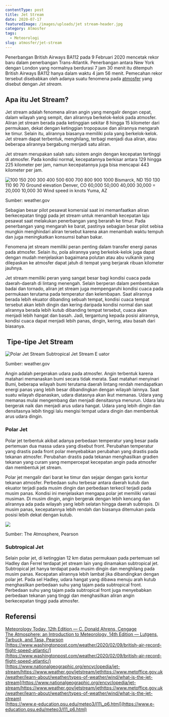 ```yaml
---
contentType: post
title: Jet Stream
date: 2020-07-17
featuredImage: /images/uploads/jet stream-header.jpg
category: Atmosfer
tags:
  - Meteorologi
slug: atmosfer/jet-stream
---
```


Penerbangan British Airways BA112 pada 9 Februari 2020 mencetak rekor baru dalam penerbangan Trans-Atlantik. Penerbangan antara New York dengan London yang normalnya berdurasi 7 jam 30 menit itu ditempuh British Airways BA112 hanya dalam waktu 4 jam 56 menit. Pemecahan rekor tersebut disebabkan oleh adanya suatu fenomena pada [atmosfer](http://supergeografi.com/geografi/struktur-dan-komposisi-atmosfer) yang disebut dengan _Jet stream._

## Apa itu Jet Stream?

Jet stream adalah fenomena aliran angin yang mengalir dengan cepat, dalam wilayah yang sempit, dan alirannya berkelok-kelok pada atmosfer. Aliran jet stream berada pada ketinggian sekitar 8 hingga 15 kilometer dari permukaan, dekat dengan ketinggian tropopause dan alirannya mengarah ke timur. Selain itu, alirannya biasanya memiliki pola yang berkelok-kelok. Jet stream dapat terbentuk, menghilang, terbagi menjadi dua aliran, atau beberapa alirannya bergabung menjadi satu aliran.

Jet stream merupakan salah satu sistem angin dengan kecepatan tertinggi di atmosfer. Pada kondisi normal, kecepatannya berkisar antara 129 hingga 225 kilometer per jam, namun kecepatannya juga bisa mencapai 443 kilometer per jam.

![100 
150 
200 
300 
400 
500 
600 
700 
800 
900 
1000 
Bismarck, ND 
150 
130 
110 
90 
70 
Ground eievation 
Denver, CO 
60,000 
50,000 
40,000 
30,000 = 
20,000 
10,000 
30 
Wind speed in knots 
Yuma, AZ ](images/uploads/image-11.png)

Sumber: weather.gov

Sebagian besar pilot pesawat komersial saat ini memanfaatkan aliran berkecepatan tinggi pada jet stream untuk menambah kecepatan laju pesawat saat melakukan penerbangan yang berarah ke timur. Pada penerbangan yang mengarah ke barat, pastinya sebagian besar pilot sebisa mungkin menghindari aliran tersebut karena akan menambah waktu tempuh dan juga meningkatkan konsumsi bahan bakar.

Fenomena jet stream memiliki peran penting dalam transfer energi panas pada atmosfer. Selain itu, pola alirannya yang berkelok-kelok juga dapat dengan mudah menjelaskan bagaimana polutan atau abu vulkanik yang dilepaskan ke atmosfer dapat jatuh di tempat yang berjarak ribuan kilometer jauhnya.

Jet stream memiliki peran yang sangat besar bagi kondisi cuaca pada daerah-daerah di lintang menengah. Selain berperan dalam pembentukan badai dan tornado, aliran jet stream juga mempengaruhi kondisi cuaca pada permukaan terutama pada temperatur dan kelembapan. Saat alirannya berada lebih ekuator dibanding sebuah tempat, kondisi cuaca tempat tersebut akan lebih dingin dan kering daripada kondisi normal dan saat alirannya berada lebih kutub dibanding tempat tersebut, cuaca akan menjadi lebih hangat dan basah. Jadi, tergantung kepada posisi alirannya, kondisi cuaca dapat menjadi lebih panas, dingin, kering, atau basah dari biasanya.

##  Tipe-tipe Jet Stream

![Polar 
Jet Stream 
Subtropical 
Jet Stream 
E uator ](images/uploads/image-12.png)

Sumber: weather.gov

Angin adalah pergerakan udara pada atmosfer. Angin terbentuk karena matahari memanaskan bumi secara tidak merata. Saat matahari menyinari Bumi, beberapa wilayah bumi terutama daerah lintang rendah mendapatkan energi panas yang lebih besar dibandingkan dengan wilayah lainnya. Saat suatu wilayah dipanaskan, udara diatasnya akan ikut memanas. Udara yang memanas mulai mengembang dan menjadi densitasnya menurun. Udara lalu bergerak naik dan menjadi arus udara hangat. Udara yang lebih dingin dan densitasnya lebih tinggi lalu mengisi tempat udara dingin dan membentuk arus udara dingin.

### Polar Jet

Polar jet terbentuk akibat adanya perbedaan temperatur yang besar pada pertemuan dua massa udara yang disebut front. Perubahan temperatur yang drastis pada front polar menyebabkan perubahan yang drastis pada tekanan atmosfer. Perubahan drastis pada tekanan menghasilkan gradien tekanan yang curam yang mempercepat kecepatan angin pada atmosfer dan membentuk jet stream.

Polar jet mengalir dari barat ke timur dan sejajar dengan garis kontur tekanan atmosfer. Perbedaan suhu terbesar antara daerah kutub dan ekuator terjadi pada musim dingin dan perbedaan terkecil terjadi pada musim panas. Kondisi ini menjelaskan mengapa polar jet memiliki variasi musiman. Di musim dingin, angin bergerak dengan lebih kencang dan alirannya ada pada wilayah yang lebih selatan hingga daerah subtropis. Di musim panas, kecepatannya lebih rendah dan biasanya ditemukan pada posisi lebih dekat dengan kutub.

![](images/uploads/image-13.png)

Sumber: The Atmosphere, Pearson

### Subtropical Jet

Selain polar jet, di ketinggian 12 km diatas permukaan pada pertemuan sel Hadley dan Ferrel terdapat jet stream lain yang dinamakan subtropical jet. Subtropical jet hanya terdapat pada musim dingin dan menghilang pada musim panas. Kecepatan alirannya lebih lambat jika dibandingkan dengan polar jet. Pada sel Hadley, udara hangat yang dibawa menuju arah kutub menghasilkan perbedaan suhu yang tajam pada subtropical front. Perbedaan suhu yang tajam pada subtropical front juga menyebabkan perbedaan tekanan yang tinggi dan menghasilkan aliran angin berkecepatan tinggi pada atmosfer.

## Referensi

[Meteorology Today, 12th Edition — C. Donald Ahrens, Cengage](https://amzn.to/30NAZPI)  
[The Atmosphere: an Introduction to Meteorology, 14th Edition — Lutgens, Tarbuck, and Tasa, Pearson](https://amzn.to/2ZDISX7)  
[https://www.washingtonpost.com/weather/2020/02/09/british-air-record-flight-speed-atlantic/](https://www.washingtonpost.com/weather/2020/02/09/british-air-record-flight-speed-atlantic/)  
[https://www.nationalgeographic.org/encyclopedia/jet-stream/https://www.weather.gov/jetstream/jethttps://www.metoffice.gov.uk/weather/learn-about/weather/types-of-weather/wind/what-is-the-jet-stream](https://www.nationalgeographic.org/encyclopedia/jet-stream/https://www.weather.gov/jetstream/jethttps://www.metoffice.gov.uk/weather/learn-about/weather/types-of-weather/wind/what-is-the-jet-stream)  
[https://www.e-education.psu.edu/meteo3/l11\_p6.html](https://www.e-education.psu.edu/meteo3/l11_p6.html)
